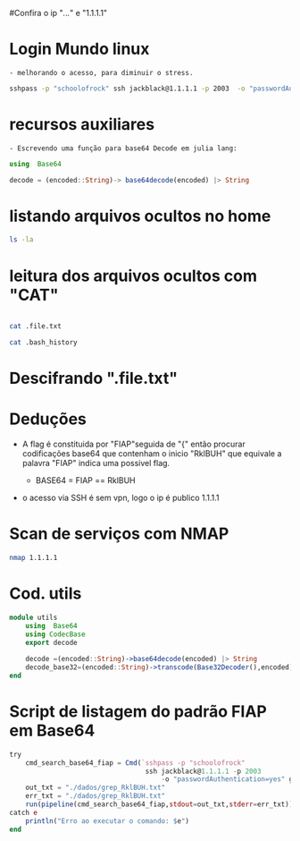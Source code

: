 #Confira o ip "*.*.*.*" e "1.1.1.1"
# Login Mundo linux
    - melhorando o acesso, para diminuir o stress.
```bash
sshpass -p "schoolofrock" ssh jackblack@1.1.1.1 -p 2003  -o "passwordAuthentication=yes"
```


# recursos auxiliares
    - Escrevendo uma função para base64 Decode em julia lang:
```julia 
using  Base64

decode = (encoded::String)-> base64decode(encoded) |> String

```    
# listando arquivos ocultos no home

``` bash
ls -la
```

# leitura dos arquivos ocultos com "CAT"

``` bash

cat .file.txt

cat .bash_history
```

# Descifrando ".file.txt"

# Deduções

- A flag é constituida por "FIAP"seguida de "{" então procurar codificações base64 que contenham o inicio "RklBUH" que equivale a palavra "FIAP" indica uma possivel flag. 

    - BASE64 = FIAP == RklBUH

- o acesso via SSH é sem vpn, logo o ip é publico 1.1.1.1

# Scan de serviços com NMAP

```bash
nmap 1.1.1.1
```
# Cod. utils
```julia
module utils    
    using  Base64
    using CodecBase
    export decode  
      
    decode =(encoded::String)->base64decode(encoded) |> String
    decode_base32=(encoded::String)->transcode(Base32Decoder(),encoded) |> String
end 
```
# Script de listagem do padrão FIAP em Base64
``` julia
try
    cmd_search_base64_fiap = Cmd(`sshpass -p "schoolofrock" 
                                  ssh jackblack@1.1.1.1 -p 2003
                                      -o "passwordAuthentication=yes" grep -r "RklBUH" /`)
    out_txt = "./dados/grep_RklBUH.txt"
    err_txt = "./dados/grep_RklBUH.txt"
    run(pipeline(cmd_search_base64_fiap,stdout=out_txt,stderr=err_txt))    
catch e
    println("Erro ao executar o comando: $e")
end

```